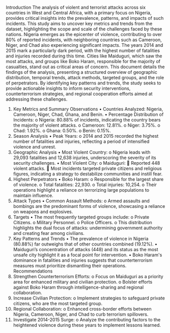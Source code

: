 Introduction
The analysis of violent and terrorist attacks across six countries in West and Central Africa, with a primary focus on Nigeria, provides critical insights into the prevalence, patterns, and impacts of such incidents. This study aims to uncover key metrics and trends from the dataset, highlighting the scope and scale of the challenges faced by these nations.
Nigeria emerges as the epicenter of violence, contributing to over 80% of reported incidents, with neighboring countries such as Cameroon, Niger, and Chad also experiencing significant impacts. The years 2014 and 2015 mark a particularly dark period, with the highest number of fatalities and injuries recorded during this time. Cities like Maiduguri, which saw the most attacks, and groups like Boko Haram, responsible for the majority of casualties, stand out as critical areas of concern.
This document details the findings of the analysis, presenting a structured overview of geographic distribution, temporal trends, attack methods, targeted groups, and the role of perpetrators. By identifying key patterns and trends, the study seeks to provide actionable insights to inform security interventions, counterterrorism strategies, and regional cooperation efforts aimed at addressing these challenges.

1. Key Metrics and Summary Observations
•	Countries Analyzed: Nigeria, Cameroon, Niger, Chad, Ghana, and Benin.
•	Percentage Distribution of Incidents:
o	Nigeria: 80.88% of incidents, indicating the country bears the majority of violent attacks.
o	Cameroon: 12.81%.
o	Niger: 3.75%.
o	Chad: 1.92%.
o	Ghana: 0.50%.
o	Benin: 0.15%.
2. Season Analysis
•	Peak Years:
o	2014 and 2015 recorded the highest number of fatalities and injuries, reflecting a period of intensified violence and unrest.
3. Geographic Analysis
•	Most Violent Country:
o	Nigeria leads with 29,093 fatalities and 12,638 injuries, underscoring the severity of its security challenges.
•	Most Violent City:
o	Maiduguri:
	Reported 448 violent attacks.
	Most incidents targeted private citizens and religious figures, indicating a strategy to destabilize communities and instill fear.
4. Highest Perpetrators
•	Boko Haram:
o	Responsible for the largest share of violence.
o	Total fatalities: 22,930.
o	Total injuries: 10,254.
o	Their operations highlight a reliance on terrorizing large populations to maintain influence.
5. Attack Types
•	Common Assault Methods:
o	Armed assaults and bombings are the predominant forms of violence, showcasing a reliance on weapons and explosives.
6. Targets
•	The most frequently targeted groups include:
o	Private Citizens.
o	Military Personnel.
o	Police Officers.
o	This distribution highlights the dual focus of attacks: undermining government authority and creating fear among civilians.
7. Key Patterns and Trends
•	The prevalence of violence in Nigeria (80.88%) far outweighs that of other countries combined (19.12%).
•	Maiduguri’s concentration of attacks (448) and its status as the most unsafe city highlight it as a focal point for intervention.
•	Boko Haram's dominance in fatalities and injuries suggests that counterterrorism measures must prioritize dismantling their operations.
Recommendations
1.	Strengthen Counterterrorism Efforts:
o	Focus on Maiduguri as a priority area for enhanced military and civilian protection.
o	Bolster efforts against Boko Haram through intelligence-sharing and regional collaboration.
2.	Increase Civilian Protection:
o	Implement strategies to safeguard private citizens, who are the most targeted group.
3.	Regional Collaboration:
o	Enhanced cross-border efforts between Nigeria, Cameroon, Niger, and Chad to curb terrorism spillovers.
4.	Investigate 2014-2015 Surge:
o	Analyze the contributing factors to the heightened violence during these years to implement lessons learned.

